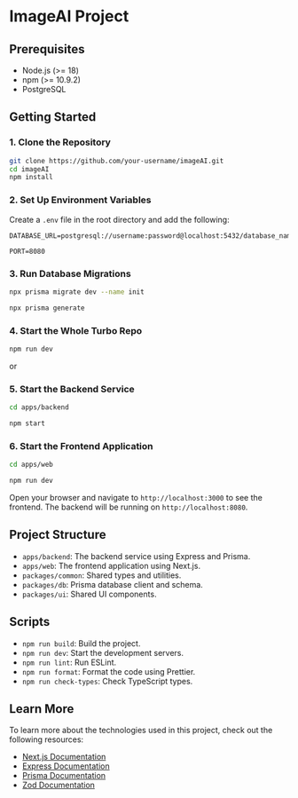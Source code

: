 # ImageAI Project

## Prerequisites

- Node.js (>= 18)
- npm (>= 10.9.2)
- PostgreSQL

## Getting Started

### 1. Clone the Repository

```bash
git clone https://github.com/your-username/imageAI.git
cd imageAI
npm install
```

### 2. Set Up Environment Variables

Create a `.env` file in the root directory and add the following:

```
DATABASE_URL=postgresql://username:password@localhost:5432/database_name

PORT=8080
```

### 3. Run Database Migrations

```bash
npx prisma migrate dev --name init

npx prisma generate
```

### 4. Start the Whole Turbo Repo

```bash
npm run dev
```
or
### 5. Start the Backend Service

```bash
cd apps/backend

npm start
```

### 6. Start the Frontend Application

```bash
cd apps/web

npm run dev
```



Open your browser and navigate to `http://localhost:3000` to see the frontend. The backend will be running on `http://localhost:8080`.




## Project Structure

- `apps/backend`: The backend service using Express and Prisma.
- `apps/web`: The frontend application using Next.js.
- `packages/common`: Shared types and utilities.
- `packages/db`: Prisma database client and schema.
- `packages/ui`: Shared UI components.

## Scripts

- `npm run build`: Build the project.
- `npm run dev`: Start the development servers.
- `npm run lint`: Run ESLint.
- `npm run format`: Format the code using Prettier.
- `npm run check-types`: Check TypeScript types.

## Learn More

To learn more about the technologies used in this project, check out the following resources:

- [Next.js Documentation](https://nextjs.org/docs)
- [Express Documentation](https://expressjs.com/)
- [Prisma Documentation](https://www.prisma.io/docs/)
- [Zod Documentation](https://zod.dev/)
